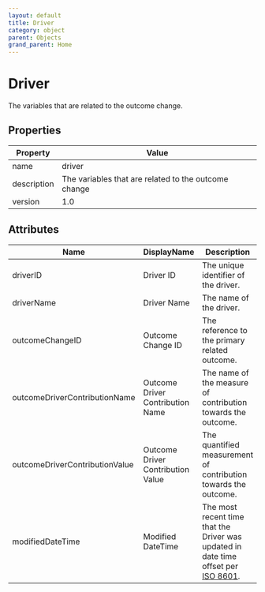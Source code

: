```yaml
---
layout: default
title: Driver 
category: object
parent: Objects
grand_parent: Home
---
```


# Driver

The variables that are related to the outcome change.

## Properties

| Property    | Value                                                |
| ----------- | ---------------------------------------------------- |
| name        | driver                                               |
| description | The variables that are related to the outcome change |
| version     | 1.0                                                  |

## Attributes 

| Name                           | DisplayName                       | Description                                                  | DataType | Required? | isNullable |
| ------------------------------ | --------------------------------- | ------------------------------------------------------------ | -------- | --------- | ---------- |
| driverID                       | Driver ID                         | The unique identifier of the driver.                         | string   | yes       | false      |
| driverName                     | Driver Name                       | The name of the driver.                                      | string   | yes       | false      |
| outcomeChangeID                | Outcome Change ID                 | The reference to the primary related outcome.                | string   | yes       | false      |
| outcomeDriverContributionName  | Outcome Driver Contribution Name  | The name of the measure of contribution towards the outcome. | string   | no        | true       |
| outcomeDriverContributionValue | Outcome Driver Contribution Value | The quantified measurement of contribution towards the outcome. | string   | no        | true       |
| modifiedDateTime| Modified DateTime | The most recent time that the Driver was updated in date time offset per [ISO 8601](https://www.wikipedia.org/wiki/ISO_8601).      | datetimeoffset | no      | true   |

